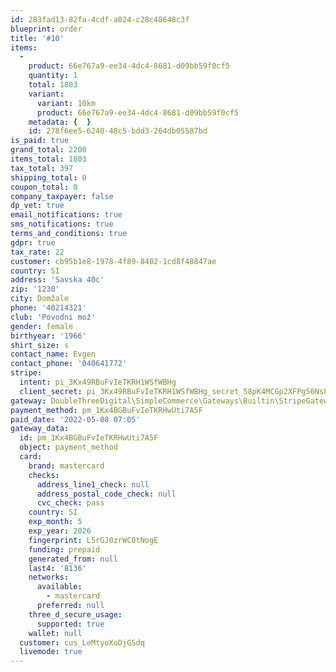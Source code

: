 ```yaml
---
id: 283fad13-82fa-4cdf-a024-c28c48648c3f
blueprint: order
title: '#10'
items:
  -
    product: 66e767a9-ee34-4dc4-8681-d09bb59f0cf5
    quantity: 1
    total: 1803
    variant:
      variant: 10km
      product: 66e767a9-ee34-4dc4-8681-d09bb59f0cf5
    metadata: {  }
    id: 278f6ee5-6240-48c5-bdd3-264db05587bd
is_paid: true
grand_total: 2200
items_total: 1803
tax_total: 397
shipping_total: 0
coupon_total: 0
company_taxpayer: false
dp_vet: true
email_notifications: true
sms_notifications: true
terms_and_conditions: true
gdpr: true
tax_rate: 22
customer: cb95b1e8-1978-4f89-8402-1cd8f48847ae
country: SI
address: 'Savska 40c'
zip: '1230'
city: Domžale
phone: '40214321'
club: 'Povodni mož'
gender: female
birthyear: '1966'
shirt_size: s
contact_name: Evgen
contact_phone: '040641772'
stripe:
  intent: pi_3Kx49RBuFvIeTKRH1WSfWBHg
  client_secret: pi_3Kx49RBuFvIeTKRH1WSfWBHg_secret_58pK4MCGp2XFPg56Ns8v4i6s3
gateway: DoubleThreeDigital\SimpleCommerce\Gateways\Builtin\StripeGateway
payment_method: pm_1Kx4BGBuFvIeTKRHwUti7A5F
paid_date: '2022-05-08 07:05'
gateway_data:
  id: pm_1Kx4BGBuFvIeTKRHwUti7A5F
  object: payment_method
  card:
    brand: mastercard
    checks:
      address_line1_check: null
      address_postal_code_check: null
      cvc_check: pass
    country: SI
    exp_month: 5
    exp_year: 2026
    fingerprint: L5rGJ0zrWC0tNogE
    funding: prepaid
    generated_from: null
    last4: '8136'
    networks:
      available:
        - mastercard
      preferred: null
    three_d_secure_usage:
      supported: true
    wallet: null
  customer: cus_LeMtyoXoDjGSdq
  livemode: true
---
```

